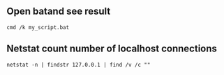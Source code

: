 ## Open batand see result

    cmd /k my_script.bat

## Netstat count number of localhost connections

    netstat -n | findstr 127.0.0.1 | find /v /c ""